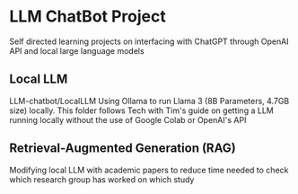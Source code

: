# LLM ChatBot Project
Self directed learning projects on interfacing with ChatGPT through OpenAI API and local large language models

## Local LLM
LLM-chatbot/LocalLLM
Using Ollama to run Llama 3 (8B Parameters, 4.7GB size) locally. This folder follows Tech with Tim's guide on getting a LLM running locally without the use of Google Colab or OpenAI's API

## Retrieval-Augmented Generation (RAG)
Modifying local LLM with academic papers to reduce time needed to check which research group has worked on which study
